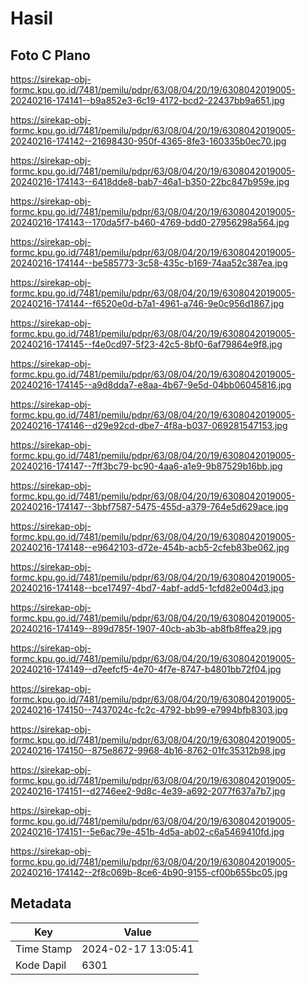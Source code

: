 # Hasil

## Foto C Plano

https://sirekap-obj-formc.kpu.go.id/7481/pemilu/pdpr/63/08/04/20/19/6308042019005-20240216-174141--b9a852e3-6c19-4172-bcd2-22437bb9a651.jpg

https://sirekap-obj-formc.kpu.go.id/7481/pemilu/pdpr/63/08/04/20/19/6308042019005-20240216-174142--21698430-950f-4365-8fe3-160335b0ec70.jpg

https://sirekap-obj-formc.kpu.go.id/7481/pemilu/pdpr/63/08/04/20/19/6308042019005-20240216-174143--6418dde8-bab7-46a1-b350-22bc847b959e.jpg

https://sirekap-obj-formc.kpu.go.id/7481/pemilu/pdpr/63/08/04/20/19/6308042019005-20240216-174143--170da5f7-b460-4769-bdd0-27956298a564.jpg

https://sirekap-obj-formc.kpu.go.id/7481/pemilu/pdpr/63/08/04/20/19/6308042019005-20240216-174144--be585773-3c58-435c-b169-74aa52c387ea.jpg

https://sirekap-obj-formc.kpu.go.id/7481/pemilu/pdpr/63/08/04/20/19/6308042019005-20240216-174144--f6520e0d-b7a1-4961-a746-9e0c956d1867.jpg

https://sirekap-obj-formc.kpu.go.id/7481/pemilu/pdpr/63/08/04/20/19/6308042019005-20240216-174145--f4e0cd97-5f23-42c5-8bf0-6af79864e9f8.jpg

https://sirekap-obj-formc.kpu.go.id/7481/pemilu/pdpr/63/08/04/20/19/6308042019005-20240216-174145--a9d8dda7-e8aa-4b67-9e5d-04bb06045816.jpg

https://sirekap-obj-formc.kpu.go.id/7481/pemilu/pdpr/63/08/04/20/19/6308042019005-20240216-174146--d29e92cd-dbe7-4f8a-b037-069281547153.jpg

https://sirekap-obj-formc.kpu.go.id/7481/pemilu/pdpr/63/08/04/20/19/6308042019005-20240216-174147--7ff3bc79-bc90-4aa6-a1e9-9b87529b16bb.jpg

https://sirekap-obj-formc.kpu.go.id/7481/pemilu/pdpr/63/08/04/20/19/6308042019005-20240216-174147--3bbf7587-5475-455d-a379-764e5d629ace.jpg

https://sirekap-obj-formc.kpu.go.id/7481/pemilu/pdpr/63/08/04/20/19/6308042019005-20240216-174148--e9642103-d72e-454b-acb5-2cfeb83be062.jpg

https://sirekap-obj-formc.kpu.go.id/7481/pemilu/pdpr/63/08/04/20/19/6308042019005-20240216-174148--bce17497-4bd7-4abf-add5-1cfd82e004d3.jpg

https://sirekap-obj-formc.kpu.go.id/7481/pemilu/pdpr/63/08/04/20/19/6308042019005-20240216-174149--899d785f-1907-40cb-ab3b-ab8fb8ffea29.jpg

https://sirekap-obj-formc.kpu.go.id/7481/pemilu/pdpr/63/08/04/20/19/6308042019005-20240216-174149--d7eefcf5-4e70-4f7e-8747-b4801bb72f04.jpg

https://sirekap-obj-formc.kpu.go.id/7481/pemilu/pdpr/63/08/04/20/19/6308042019005-20240216-174150--7437024c-fc2c-4792-bb99-e7994bfb8303.jpg

https://sirekap-obj-formc.kpu.go.id/7481/pemilu/pdpr/63/08/04/20/19/6308042019005-20240216-174150--875e8672-9968-4b16-8762-01fc35312b98.jpg

https://sirekap-obj-formc.kpu.go.id/7481/pemilu/pdpr/63/08/04/20/19/6308042019005-20240216-174151--d2746ee2-9d8c-4e39-a692-2077f637a7b7.jpg

https://sirekap-obj-formc.kpu.go.id/7481/pemilu/pdpr/63/08/04/20/19/6308042019005-20240216-174151--5e6ac79e-451b-4d5a-ab02-c6a5469410fd.jpg

https://sirekap-obj-formc.kpu.go.id/7481/pemilu/pdpr/63/08/04/20/19/6308042019005-20240216-174142--2f8c069b-8ce6-4b90-9155-cf00b655bc05.jpg


## Metadata

| Key        | Value               |
| ---------- | ------------------- |
| Time Stamp | 2024-02-17 13:05:41 |
| Kode Dapil | 6301                |




